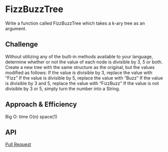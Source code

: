 
# FizzBuzzTree
Write a function called FizzBuzzTree which takes a k-ary tree as an argument.

## Challenge
Without utilizing any of the built-in methods available to your language, determine whether or not the value of each node is divisible by 3, 5 or both. Create a new tree with the same structure as the original, but the values modified as follows:
If the value is divisible by 3, replace the value with “Fizz”
If the value is divisible by 5, replace the value with “Buzz”
If the value is divisible by 3 and 5, replace the value with “FizzBuzz”
If the value is not divisible by 3 or 5, simply turn the number into a String.

## Approach & Efficiency

Big O:
time O(n)
space(1)

<!-- What approach did you take? Why? What is the Big O space/time for this approach? -->

## API
<!-- Description of each method publicly available in each of your trees -->

[Pull Request]()